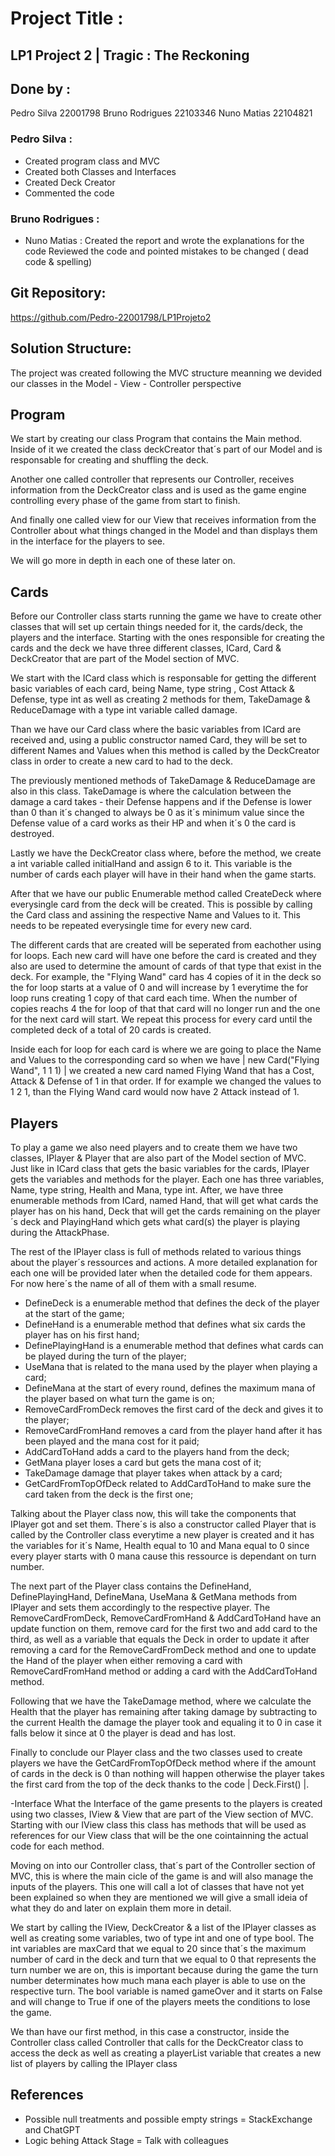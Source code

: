 # Project Title :
## LP1 Project 2 | Tragic : The Reckoning


## Done by :
Pedro Silva 22001798
Bruno Rodrigues 22103346
Nuno Matias 22104821


### Pedro Silva :
- Created program class and MVC
- Created both Classes and Interfaces
- Created Deck Creator
- Commented the code

### Bruno Rodrigues :

- Nuno Matias :
Created the report and wrote the explanations for the code
Reviewed the code and pointed mistakes to be changed ( dead code & spelling)

## Git Repository:
https://github.com/Pedro-22001798/LP1Projeto2


## Solution Structure:
The project was created following the MVC structure meanning we devided our classes in the
Model - View - Controller perspective

## Program
We start by creating our class Program that contains the Main method.
Inside of it we created the class deckCreator that´s part of our Model and is responsable for creating and shuffling the deck.

Another one called controller that represents our Controller, receives information from the DeckCreator class and is used as the game engine
controlling every phase of the game from start to finish.

And finally one called view for our View that receives information from the Controller about what things changed in the Model and than displays
them in the interface for the players to see.

We will go more in depth in each one of these later on.

## Cards
Before our Controller class starts running the game we have to create other classes that will set up certain things needed for it, the cards/deck, the players and the interface.
Starting with the ones responsible for creating the cards and the deck we have three different classes, ICard, Card & DeckCreator that are part of the Model section of MVC.


We start with the ICard class which is responsable for getting the different basic variables of each card, being Name, type string , Cost Attack & Defense, type int
as well as creating 2 methods for them, TakeDamage & ReduceDamage with a type int variable called damage.

Than we have our Card class where the basic variables from ICard are received and, using a public constructor named Card, they will be set to different Names and Values when this method is called by the DeckCreator class
in order to create a new card to had to the deck.

The previously mentioned methods of TakeDamage & ReduceDamage are also in this class. TakeDamage is where the calculation between the damage a card takes - their Defense happens and if the Defense is lower
than 0 than it´s changed to always be 0 as it´s minimum value since the Defense value of a card works as their HP and when it´s 0 the card is destroyed.

Lastly we have the DeckCreator class where, before the method, we create a int variable called initialHand and assign 6 to it. This variable is the number of cards each player will have in their hand when the game
starts.

After that we have our public Enumerable method called CreateDeck where everysingle card from the deck will be created. This is possible by calling the Card class and assining the respective Name and Values to it. This needs to be repeated everysingle time for every new card.

The different cards that are created will be seperated from eachother using for loops. Each new card will have one before the card is created and they also are used to determine the amount of cards of that type that exist in the deck. For example, the "Flying Wand" card has 4 copies of it in the deck so the for loop starts at a value of 0 and will increase by 1 everytime the for loop runs creating 1 copy of that card each time. When the number of copies reachs 4 the for loop of that that card will no longer run and the one for the next card will start. We repeat this process for every card until the completed deck of a total of 20 cards is created.

Inside each for loop for each card is where we are going to place the Name and Values to the corresponding card so when we have | new Card("Flying Wand", 1 1 1) | we created a new card named Flying Wand that has a Cost, Attack & Defense of 1 in that order. If for example we changed the values to 1 2 1, than the Flying Wand card would now have 2 Attack instead of 1.


## Players
To play a game we also need players and to create them we have two classes, IPlayer & Player that are also part of the Model section of MVC.
Just like in ICard class that gets the basic variables for the cards, IPlayer gets the variables and methods for the player. Each one has three variables, Name, type string, Health and Mana, type int.
After, we have three enumerable methods from ICard, named Hand, that will get what cards the player has on his hand, Deck that will get the cards remaining on the player´s deck and PlayingHand which gets what card(s) the player is playing during the AttackPhase.

The rest of the IPlayer class is full of methods related to various things about the player´s ressources and actions. A more detailed explanation for each one will be provided later when the detailed code for them appears. For now here´s the name of all of them with a small resume.

- DefineDeck is a enumerable method that defines the deck of the player at the start of the game;
- DefineHand is a enumerable method that defines what six cards the player has on his first hand;
- DefinePlayingHand is a enumerable method that defines what cards can be played during the turn of the player;
- UseMana that is related to the mana used by the player when playing a card;
- DefineMana at the start of every round, defines the maximum mana of the player based on what turn the game is on;
- RemoveCardFromDeck removes the first card of the deck and gives it to the player;
- RemoveCardFromHand removes a card from the player hand after it has been played and the mana cost for it paid;
- AddCardToHand adds a card to the players hand from the deck;
- GetMana player loses a card but gets the mana cost of it;
- TakeDamage damage that player takes when attack by a card;
- GetCardFromTopOfDeck related to AddCardToHand to make sure the card taken from the deck is the first one;

Talking about the Player class now, this will take the components that IPlayer got and set them. There´s is also a constructor called Player that is called by the Controller class everytime a new player is created
and it has the variables for it´s Name, Health equal to 10 and Mana equal to 0 since every player starts with 0 mana cause this ressource is dependant on turn number.

The next part of the Player class contains the DefineHand, DefinePlayingHand, DefineMana, UseMana & GetMana methods from IPlayer and sets them accordingly to the respective player.
The RemoveCardFromDeck, RemoveCardFromHand & AddCardToHand have an update function on them, remove card for the first two and add card to the third, as well as a variable that equals the Deck in order to update it after 
removing a card for the RemoveCardFromDeck method and one to update the Hand of the player when either removing a card with RemoveCardFromHand method or adding a card with the AddCardToHand method.

Following that we have the TakeDamage method, where we calculate the Health that the player has remaining after taking damage by subtracting to the current Health the damage the player took and equaling it to 0 in case it falls below it since at 0 the player is dead and has lost.

Finally to conclude our Player class and the two classes used to create players we have the GetCardFromTopOfDeck method where if the amount of cards in the deck is 0 than nothing will happen otherwise the player takes the first card from the top of the deck thanks to the code | Deck.First() |.


-Interface
What the Interface of the game presents to the players is created using two classes, IView & View that are part of the View section of MVC.
Starting with our IView class this class has methods that will be used as references for our View class that will be the one cointainning the actual code for each method.



Moving on into our Controller class, that´s part of the Controller section of MVC, this is where the main cicle of the game is and will also manage the inputs of the players. This one will call a lot of classes that have not yet been explained so when they are mentioned we will give a small ideia of what they do and later on explain them more in detail.

We start by calling the IView, DeckCreator & a list of the IPlayer classes as well as creating some variables, two of type int and one of type bool. The int variables are maxCard that we equal to 20 since that´s the 
maximum number of card in the deck and turn that we equal to 0 that represents the turn number we are on, this is important because during the game the turn number determinates how much mana each player
is able to use on the respective turn. The bool variable is named gameOver and it starts on False and will change to True if one of the players meets the conditions to lose the game.

We than have our first method, in this case a constructor, inside the Controller class called Controller that calls for the DeckCreator class to access the deck as well as creating a playerList variable that creates
a new list of players by calling the IPlayer class

## References
- Possible null treatments and possible empty strings = StackExchange and ChatGPT
- Logic behing Attack Stage = Talk with colleagues
